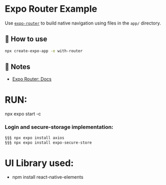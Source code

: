 # Expo Router Example

Use [`expo-router`](https://docs.expo.dev/router/introduction/) to build native navigation using files in the `app/` directory.

## 🚀 How to use

```sh
npx create-expo-app -e with-router
```

## 📝 Notes

- [Expo Router: Docs](https://docs.expo.dev/router/introduction/)

# RUN:
npx expo start -c

### Login and secure-storage implementation:
```sh
§§§ npx expo install axios
§§§ npx expo install expo-secure-store
```

# UI Library used:
- npm install react-native-elements